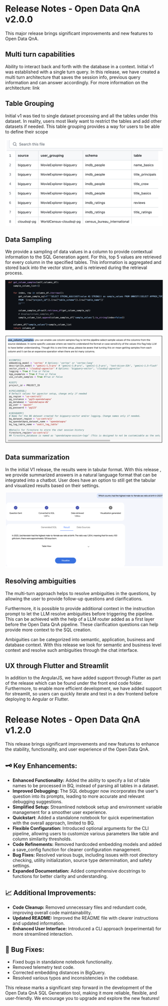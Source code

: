 # Release Notes - Open Data QnA v2.0.0
This major release brings significant improvements and new features to Open Data QnA.

## Multi turn capabilities
Ability to interact back and forth with the database in a context. Initial v1 was established with a single turn query. In this release, we have created a multi turn architecture that saves the session info, previous query information and can answer accordingly. For more information on the architecture:  link 

## Table Grouping

Initial v1 was tied to single dataset processing and all the tables under this dataset. In reality, users most likely want to restrict the tables and add other datasets if needed. This table grouping provides a way for users to be able to define their scope 
<p align="center">
    <a href="images/table_grouping.png">
        <img src="images/table_grouping.png" alt="aaie image">
    </a>
</p>

## Data Sampling
We provide a sampling of data values in a column to provide contextual information to the SQL Generation agent. For this, top 5 values are retrieved for every column in the specified tables. 
This information is aggregated and stored back into the vector store, and is retrieved during the retrieval process. 
<p align="center">
    <a href="images/data_sampling1.png">
        <img src="images/data_sampling1.png" alt="aaie image">
    </a>
</p>
<p align="center">
    <a href="images/data_sampling2.png">
        <img src="images/data_sampling2.png" alt="aaie image">
    </a>
</p>


## Data summarization
In the initial V1 release, the results were in tabular format. With this release , we provide summarized answers in a natural language format that can be integrated into a chatbot. User does have an option to still get the tabular and visualized results based on their settings.
<p align="center">
    <a href="images/data_summarization.png">
        <img src="images/data_summarization.png" alt="aaie image">
    </a>
</p>

## Resolving ambiguities
The multi-turn approach helps to resolve ambiguities in the questions, by allowing the user to provide follow-up questions and clarifications. 

Furthermore, it is possible to provide additional context in the instruction prompt to let the LLM resolve ambiguities before triggering the pipeline. This can be achieved with the help of a LLM router added as a first layer before the Open Data QnA pipeline. 
These clarification questions can help provide more context to the SQL creation.

Ambiguities can be categorized into semantic, application, business and database context. With this release we look for semantic and business level context and resolve such ambiguities through the chat interface. 

## UX through Flutter and Streamlit

In addition to the AngularJS, we have added support through Flutter as part of the release which can be found under the front end code folder. 
Furthermore, to enable more efficient development, we have added support for streamlit, so users can quickly iterate and test in a dev frontend before deploying to Angular or Flutter. 





# Release Notes - Open Data QnA v1.2.0
This release brings significant improvements and new features to enhance the stability, functionality, and user experience of the Open Data QnA.

## 🗝️ Key Enhancements:
* **Enhanced Functionality:** Added the ability to specify a list of table names to be processed in BQ, instead of parsing all tables in a dataset. 
* **Improved Debugging:** The SQL debugger now incorporates the user's question into its prompts, leading to more accurate and relevant debugging suggestions.
* **Simplified Setup:** Streamlined notebook setup and environment variable management for a smoother user experience.
* **Quickstart**: Added a standalone notebook for quick experimentation with the overall approach, limited to BQ. 
* **Flexible Configuration:** Introduced optional arguments for the CLI pipeline, allowing users to customize various parameters like table and column similarity thresholds.
* **Code Refinements:** Removed hardcoded embedding models and added a save_config function for cleaner configuration management.
* **Bug Fixes:** Resolved various bugs, including issues with root directory checking, utility initialization, source type determination, and safety settings.
* **Expanded Documentation:** Added comprehensive docstrings to functions for better clarity and understanding.

## 📈 Additional Improvements:
* **Code Cleanup:** Removed unnecessary files and redundant code, improving overall code maintainability.
* **Updated README:** Improved the README file with clearer instructions and updated information.
* **Enhanced User Interface:** Introduced a CLI approach (experimental) for more streamlined interaction.

## 🐜 Bug Fixes:
* Fixed bugs in standalone notebook functionality.
* Removed telemetry test code.
* Corrected embedding distances in BigQuery.
* Resolved various typos and inconsistencies in the codebase.

This release marks a significant step forward in the development of the Open Data QnA SQL Generation tool, making it more reliable, flexible, and user-friendly. We encourage you to upgrade and explore the new features!
